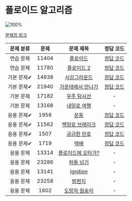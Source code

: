 # 플로이드 알고리즘

![100%](https://progress-bar.dev/8/?scale=15&title=progress&width=500&color=babaca&suffix=/15)

[문제집 링크](https://www.acmicpc.net/workbook/view/10318)

| 문제 분류 | 문제 | 문제 제목 | 정답 코드 |
| :--: | :--: | :--: | :--: |
| 연습 문제 | 11404 | [플로이드](https://www.acmicpc.net/problem/11404) | [정답 코드](../0x1C/solutions/11404.cpp) |
| 연습 문제 | 11780 | [플로이드 2](https://www.acmicpc.net/problem/11780) | [정답 코드](../0x1C/solutions/11780.cpp) |
| 기본 문제✔ | 14938 | [서강그라운드](https://www.acmicpc.net/problem/14938) | [정답 코드](../0x1C/solutions/14938.cpp) |
| 기본 문제✔ | 21940 | [가운데에서 만나기](https://www.acmicpc.net/problem/21940) | [정답 코드](../0x1C/solutions/21940.cpp) |
| 기본 문제 | 17182 | [우주 탐사선](https://www.acmicpc.net/problem/17182) | - |
| 기본 문제 | 13168 | [내일로 여행](https://www.acmicpc.net/problem/13168) | - |
| 응용 문제✔ | 1956 | [운동](https://www.acmicpc.net/problem/1956) | [정답 코드](../0x1C/solutions/1956.cpp) |
| 응용 문제✔ | 11562 | [백양로 브레이크](https://www.acmicpc.net/problem/11562) | [정답 코드](../0x1C/solutions/11562.cpp) |
| 응용 문제✔ | 1507 | [궁금한 민호](https://www.acmicpc.net/problem/1507) | [정답 코드](../0x1C/solutions/1507.cpp) |
| 응용 문제✔ | 1719 | [택배](https://www.acmicpc.net/problem/1719) | [정답 코드](../0x1C/solutions/1719.cpp) |
| 응용 문제 | 13314 | [플로이드에 오타가?](https://www.acmicpc.net/problem/13314) | - |
| 응용 문제 | 23286 | [허들 넘기](https://www.acmicpc.net/problem/23286) | - |
| 응용 문제 | 13141 | [Ignition](https://www.acmicpc.net/problem/13141) | - |
| 응용 문제 | 23258 | [밤편지](https://www.acmicpc.net/problem/23258) | - |
| 응용 문제 | 1602 | [도망자 원숭이](https://www.acmicpc.net/problem/1602) | - |
